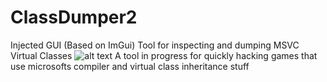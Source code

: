 # ClassDumper2
Injected GUI (Based on ImGui) Tool for inspecting and dumping MSVC Virtual Classes
![alt text](https://i.imgur.com/KzRS8JN.png)
A tool in progress for quickly hacking games that use microsofts compiler and virtual class inheritance stuff
